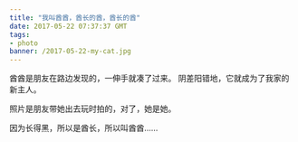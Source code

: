 ```yaml
---
title: "我叫酋酋，酋长的酋，酋长的酋"
date: 2017-05-22 07:37:37 GMT
tags:
- photo
banner: /2017-05-22-my-cat.jpg
---
```


酋酋是朋友在路边发现的，一伸手就凑了过来。
阴差阳错地，它就成为了我家的新主人。

照片是朋友带她出去玩时拍的，对了，她是她。

因为长得黑，所以是酋长，所以叫酋酋……
